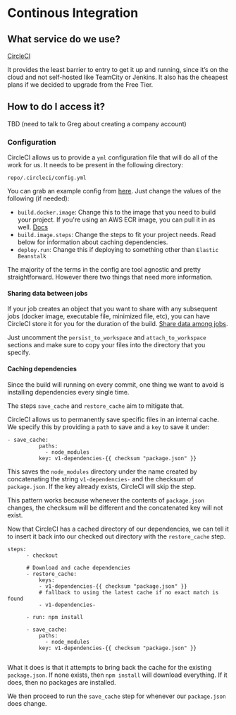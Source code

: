 # Continous Integration

## What service do we use?
[CircleCI](http://circleci.com)

It provides the least barrier to entry to get it up and running, since it’s on the cloud and not self-hosted like TeamCity or Jenkins. It also has the cheapest plans if we decided to upgrade from the Free Tier.

## How to do I access it?
TBD (need to talk to Greg about creating a company account)


### Configuration
CircleCI allows us to provide a `yml` configuration file that will do all of the work for us. It needs to be present in the following directory:

`repo/.circleci/config.yml`

You can grab an example config from  [here](circle_ci_config.yml). Just change the values of the following (if needed):

* `build.docker.image`: Change this to the image that you need to build your project. If you're using an AWS ECR image, you can pull it in as well. [Docs](https://circleci.com/blog/aws-ecr-auth-support/)
* `build.image.steps`: Change the steps to fit your project needs. Read below for information about caching dependencies.
* `deploy.run`: Change this if deploying to something other than `Elastic Beanstalk`

The majority of the terms in the config are tool agnostic and pretty straightforward. However there two things that need more information.

#### Sharing data between jobs

If your job creates an object that you want to share with any subsequent jobs (docker image, executable file, minimized file, etc), you can have CircleCI store it for you for the duration of the build.
[Share data among jobs](https://circleci.com/docs/2.0/workflows#using-workspaces-to-share-data-among-jobs).

Just uncomment the `persist_to_workspace` and `attach_to_workspace` sections and make sure to copy your files into the directory that you specify.


#### Caching dependencies
Since the build will running on every commit, one thing we want to avoid is installing dependencies every single time.

The steps `save_cache` and `restore_cache` aim to mitigate that.

CircleCI allows us to permanently save specific files in an internal cache. We specify this by providing a `path` to save and a `key` to save it under:


```
- save_cache:
          paths:
            - node_modules
          key: v1-dependencies-{{ checksum "package.json" }}
```

This saves the `node_modules` directory under the name created by concatenating the string `v1-dependencies-` and the checksum of `package.json`. If the key already exists, CircleCI will skip the step.

This pattern works because whenever the contents of `package.json` changes, the checksum will be different and the concatenated key will not exist.

Now that CircleCI has a cached directory of our dependencies, we can tell it to insert it back into our checked out directory with the `restore_cache` step.

```
steps:
      - checkout

      # Download and cache dependencies
      - restore_cache:
          keys:
          - v1-dependencies-{{ checksum "package.json" }}
          # fallback to using the latest cache if no exact match is found
          - v1-dependencies-

      - run: npm install

      - save_cache:
          paths:
            - node_modules
          key: v1-dependencies-{{ checksum "package.json" }}
        
```


What it does is that it attempts to bring back the cache for the existing `package.json`. If none exists, then `npm install` will download everything. If it does, then no packages are installed.

We then proceed to run the `save_cache` step for whenever our `package.json` does change.

